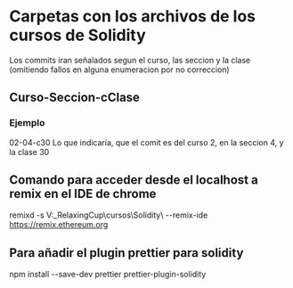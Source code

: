 # Carpetas con los archivos de los cursos de Solidity

Los commits iran señalados segun el curso, las seccion y la clase (omitiendo fallos en alguna enumeracion por no correccion)

## Curso-Seccion-cClase
### Ejemplo
02-04-c30
Lo que indicaría, que el comit es del curso 2, en la seccion 4, y la clase 30

## Comando para acceder desde el localhost a remix en el IDE de chrome
remixd -s V:\_RelaxingCup\cursos\Solidity\ --remix-ide https://remix.ethereum.org

## Para añadir el plugin prettier para solidity 
npm install --save-dev prettier prettier-plugin-solidity